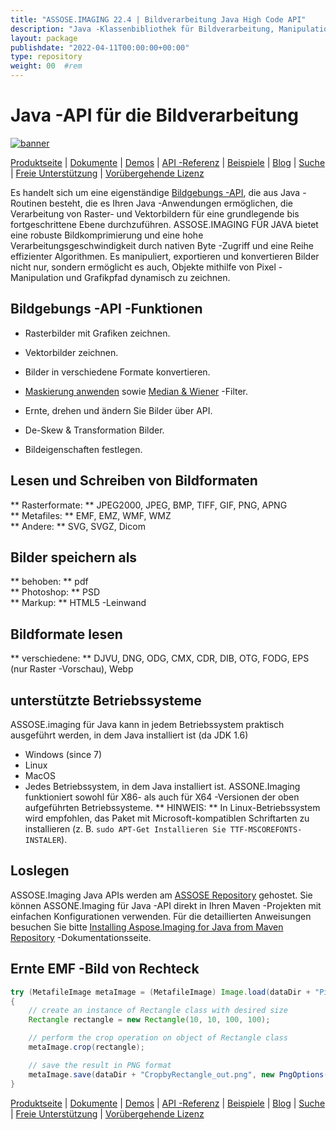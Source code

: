 ```yaml
---
title: "ASSOSE.IMAGING 22.4 | Bildverarbeitung Java High Code API" 
description: "Java -Klassenbibliothek für Bildverarbeitung, Manipulation und Konvertierung. Unterstützt Maskierung, Filter, Deskew, Matrix -Transformation, Formen, Dithering und Vektoren." 
layout: package
publishdate: "2022-04-11T00:00:00+00:00"
type: repository
weight: 00	#rem
---
```


# Java -API für die Bildverarbeitung
[![banner](../aspose_imaging-for-java-banner.png)](./)

[Produktseite](https://products.aspose.com/imaging/java) | [Dokumente](https://docs.aspose.com/imaging/java/) | [Demos](https://products.aspose.app/imaging/family) | [API -Referenz](https://apireference.aspose.com/imaging/java) | [Beispiele](https://github.com/aspose-imaging/Aspose.Imaging-for-Java) | [Blog](https://blog.aspose.com/category/imaging/) | [Suche](https://search.aspose.com/) | [Freie Unterstützung](https://forum.aspose.com/c/imaging) | [Vorübergehende Lizenz](https://purchase.aspose.com/temporary-license)

Es handelt sich um eine eigenständige [Bildgebungs -API](https://products.aspose.com/imaging/java), die aus Java -Routinen besteht, die es Ihren Java -Anwendungen ermöglichen, die Verarbeitung von Raster- und Vektorbildern für eine grundlegende bis fortgeschrittene Ebene durchzuführen.
ASSOSE.IMAGING FÜR JAVA bietet eine robuste Bildkomprimierung und eine hohe Verarbeitungsgeschwindigkeit durch nativen Byte -Zugriff und eine Reihe effizienter Algorithmen. Es manipuliert, exportieren und konvertieren Bilder nicht nur, sondern ermöglicht es auch, Objekte mithilfe von Pixel -Manipulation und Grafikpfad dynamisch zu zeichnen.

## Bildgebungs -API -Funktionen
- Rasterbilder mit Grafiken zeichnen.
- Vektorbilder zeichnen.
- Bilder in verschiedene Formate konvertieren.

- [Maskierung anwenden](https://docs.aspose.com/imaging/java/applying-masking-to-images/) sowie [Median & Wiener](https://docs.aspose.com/imaging/java/applying-median-and-wiener-filters/) -Filter.
- Ernte, drehen und ändern Sie Bilder über API.
- De-Skew & Transformation Bilder.
- Bildeigenschaften festlegen.

## Lesen und Schreiben von Bildformaten
** Rasterformate: ** JPEG2000, JPEG, BMP, TIFF, GIF, PNG, APNG \
** Metafiles: ** EMF, EMZ, WMF, WMZ \
** Andere: ** SVG, SVGZ, Dicom

## Bilder speichern als
** behoben: ** pdf \
** Photoshop: ** PSD \
** Markup: ** HTML5 -Leinwand

## Bildformate lesen
** verschiedene: ** DJVU, DNG, ODG, CMX, CDR, DIB, OTG, FODG, EPS (nur Raster -Vorschau), Webp

## unterstützte Betriebssysteme
ASSOSE.imaging für Java kann in jedem Betriebssystem praktisch ausgeführt werden, in dem Java installiert ist (da JDK 1.6)
- Windows (since 7)
- Linux
- MacOS
- Jedes Betriebssystem, in dem Java installiert ist.
ASSONE.Imaging funktioniert sowohl für X86- als auch für X64 -Versionen der oben aufgeführten Betriebssysteme.
** HINWEIS: ** In Linux-Betriebssystem wird empfohlen, das Paket mit Microsoft-kompatiblen Schriftarten zu installieren (z. B. `sudo APT-Get Installieren Sie TTF-MSCOREFONTS-INSTALER`).

## Loslegen

ASSOSE.Imaging Java APIs werden am [ASSOSE Repository](https://repository.aspose.com/imaging/) gehostet. Sie können ASSONE.Imaging für Java -API direkt in Ihren Maven -Projekten mit einfachen Konfigurationen verwenden. Für die detaillierten Anweisungen besuchen Sie bitte [Installing Aspose.Imaging for Java from Maven Repository](https://docs.aspose.com/imaging/java/installation/) -Dokumentationsseite.

## Ernte EMF -Bild von Rechteck

```java
try (MetafileImage metaImage = (MetafileImage) Image.load(dataDir + "Picture1.emf"))
{
	// create an instance of Rectangle class with desired size
	Rectangle rectangle = new Rectangle(10, 10, 100, 100);

	// perform the crop operation on object of Rectangle class
	metaImage.crop(rectangle);

	// save the result in PNG format
	metaImage.save(dataDir + "CropbyRectangle_out.png", new PngOptions());
}
```

[Produktseite](https://products.aspose.com/imaging/java) | [Dokumente](https://docs.aspose.com/imaging/java/) | [Demos](https://products.aspose.app/imaging/family) | [API -Referenz](https://apireference.aspose.com/imaging/java) | [Beispiele](https://github.com/aspose-imaging/Aspose.Imaging-for-Java) | [Blog](https://blog.aspose.com/category/imaging/) | [Suche](https://search.aspose.com/) | [Freie Unterstützung](https://forum.aspose.com/c/imaging) | [Vorübergehende Lizenz](https://purchase.aspose.com/temporary-license)
